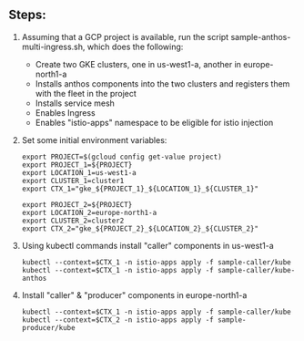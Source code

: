 ## Steps:
1. Assuming that a GCP project is available, run the script sample-anthos-multi-ingress.sh, which does the following:
   * Create two GKE clusters, one in us-west1-a, another in europe-north1-a
   * Installs anthos components into the two clusters and registers them with the fleet in the project
   * Installs service mesh
   * Enables Ingress
   * Enables "istio-apps" namespace to be eligible for istio injection
2. Set some initial environment variables:
    ```shell
    export PROJECT=$(gcloud config get-value project)
    export PROJECT_1=${PROJECT}
    export LOCATION_1=us-west1-a
    export CLUSTER_1=cluster1
    export CTX_1="gke_${PROJECT_1}_${LOCATION_1}_${CLUSTER_1}"
    
    export PROJECT_2=${PROJECT}
    export LOCATION_2=europe-north1-a
    export CLUSTER_2=cluster2
    export CTX_2="gke_${PROJECT_2}_${LOCATION_2}_${CLUSTER_2}"    
    ```
3. Using kubectl commands install "caller" components in us-west1-a
    ```shell
    kubectl --context=$CTX_1 -n istio-apps apply -f sample-caller/kube 
    kubectl --context=$CTX_1 -n istio-apps apply -f sample-caller/kube-anthos 
   ```
   
4. Install "caller" & "producer" components in europe-north1-a
    ```shell
    kubectl --context=$CTX_1 -n istio-apps apply -f sample-caller/kube 
    kubectl --context=$CTX_2 -n istio-apps apply -f sample-producer/kube 
   ```